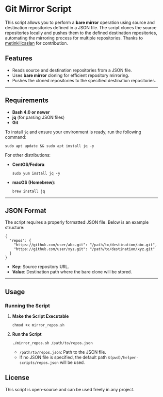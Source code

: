 # Git Mirror Script

This script allows you to perform a **bare mirror** operation using source and destination repositories defined in a JSON file. The script clones the source repositories locally and pushes them to the defined destination repositories, automating the mirroring process for multiple repositories. Thanks to [metinkilicaslan](https://github.com/metinkilicaslan) for contribution.

## Features
- Reads source and destination repositories from a JSON file.
- Uses **bare mirror** cloning for efficient repository mirroring.
- Pushes the cloned repositories to the specified destination repositories.

---

## Requirements
- **Bash 4.0 or newer**
- **jq** (for parsing JSON files)
- **Git**

To install `jq` and ensure your environment is ready, run the following command:

```
sudo apt update && sudo apt install jq -y
```

For other distributions:
- **CentOS/Fedora**:
  ```
  sudo yum install jq -y
  ```
- **macOS (Homebrew)**:
  ```
  brew install jq
  ```

---

## JSON Format

The script requires a properly formatted JSON file. Below is an example structure:

```
{
  "repos": {
    "https://github.com/user/abc.git": "/path/to/destination/abc.git",
    "https://github.com/user/xyz.git": "/path/to/destination/xyz.git"
  }
}
```

- **Key**: Source repository URL.
- **Value**: Destination path where the bare clone will be stored.

---

## Usage

### Running the Script

1. **Make the Script Executable**
   ```
   chmod +x mirror_repos.sh
   ```

2. **Run the Script**
   ```
   ./mirror_repos.sh /path/to/repos.json
   ```

   - `/path/to/repos.json`: Path to the JSON file.
   - If no JSON file is specified, the default path `$(pwd)/helper-scripts/repos.json` will be used.

## License

This script is open-source and can be used freely in any project.
